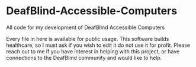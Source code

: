 # DeafBlind-Accessible-Computers
All code for my development of DeafBlind Accessible Computers

Every file in here is available for public usage. This software builds healthcare, so I must ask if you wish to edit it do not use it for profit. Please reach out to me if you have interest in helping with this project, or have connections to the DeafBlind community and would like to help.
